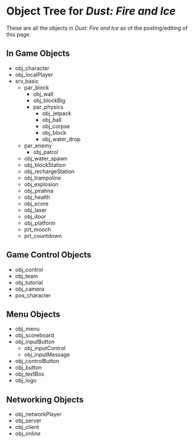 # Object Tree for _Dust: Fire and Ice_
These are all the objects in _Dust: Fire and Ice_ as of the posting/editing of this page.

## In Game Objects
- obj_character
- obj_localPlayer
- srv_basic
  - par_block
    - obj_wall
    - obj_blockBig
    - par_physics
      - obj_jetpack
      - obj_ball
      - obj_corpse
      - obj_block
      - obj_water_drop
  - par_enemy
    - obj_patrol
  - obj_water_spawn
  - obj_blockStation
  - obj_rechargeStation
  - obj_trampoline
  - obj_explosion
  - obj_pirahna
  - obj_health
  - obj_score
  - obj_laser
  - obj_door
  - obj_platform
  - prt_mooch
  - prt_countdown

## Game Control Objects
- obj_control
- obj_team
- obj_tutorial
- obj_camera
- pos_character

## Menu Objects
- obj_menu
- obj_scoreboard
- obj_inputButton
  - obj_inputControl
  - obj_inputMessage
- obj_controlButton
- obj_button
- obj_textBox
- obj_logo

## Networking Objects
- obj_networkPlayer
- obj_server
- obj_client
- obj_online

